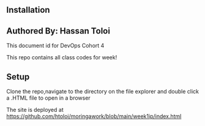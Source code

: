 ## Installation
## Authored By: Hassan Toloi

This document id for DevOps Cohort 4

This repo contains all class codes for week!

## Setup

Clone the repo,navigate to the directory on the file explorer and double click a .HTML file to open in a browser

The site is deployed at https://github.com/htoloi/moringawork/blob/main/week1ip/index.html